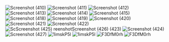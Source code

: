 ![Screenshot (410)](https://github.com/user-attachments/assets/bf17b539-3da5-41ed-87ab-9a7b0e1d6a44)
![Screenshot (411)](https://github.com/user-attachments/assets/699e7ddc-1e02-49f5-a8f8-e5b2b1e9a041)
![Screenshot (412)](https://github.com/user-attachments/assets/084b0a9d-922e-4e62-b861-910c72819ff1)
![Screenshot (413)](https://github.com/user-attachments/assets/8b17b5c9-9bdc-4eca-aa94-c780c20070dd)
![Screenshot (414)](https://github.com/user-attachments/assets/79c3c31a-07a3-4244-9ff4-5f0379605d2c)
![Screenshot (415)](https://github.com/user-attachments/assets/62afa3ed-80d8-42c9-9d9f-1e864cac592c)
![Screenshot (418)](https://github.com/user-attachments/assets/4313d41e-1b00-4d8e-8f60-0953b6a6f6c7)
![Screenshot (419)](https://github.com/user-attachments/assets/ccea74b0-6359-4fab-85cd-228817eb53a4)
![Screenshot (420)](https://github.com/user-attachments/assets/77b4d4e2-bfbc-4637-897a-2b08ff8a80cd)
![Screenshot (421)](https://github.com/user-attachments/assets/683d07ea-c236-4c43-bb88-694c87d63baa)
![Screenshot (422)](https://github.com/user-attachments/assets/7ff45248-cab6-4568-8929-7d89185d7d46)
![Sc![Screenshot (425)](https://github.com/user-attachments/assets/4334b704-997d-4ead-8107-6db877022392)
reenshot![Screenshot (426)](https://github.com/user-attachments/assets/fc12b54a-0624-4b17-941f-7ad8cee61cb3)
 (423)](https://github.com/user-attachments/assets/4a4847e4-b8de-48cd-88de-839e43371b56)
![Screenshot (424)](https://github.com/user-attachments/assets/0cdc73f9-c0fc-4153-b7d2-70eb5e8d53cb)
![Screenshot (427)](https://github.com/user-attachments/assets/7fe9b044-2b8a-4d48-a483-b28f77ed77d4)
![1imskP5l](https://github.com/user-attachments/assets/3e084852-a04a-41a0-b3c1-4bf47b5bc9ec)
![1imskP5l](https://github.com/user-attachments/assets/480385c8-2184-4b26-accb-b4740280fcc9)
![F3DfM0rh](https://github.com/user-attachments/assets/0e6269d2-aa32-4368-b690-7733253d8d2e)
![F3DfM0rh](https://github.com/user-attachments/assets/17c36302-9054-4c5b-bf29-17f510ec9cd5)
